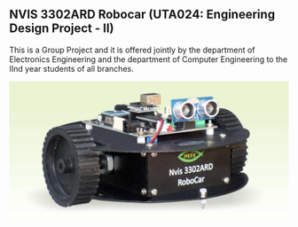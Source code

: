 ## NVIS 3302ARD Robocar (UTA024: Engineering Design Project - II)
<p>
This is a Group Project and it is offered jointly by the department of Electronics Engineering and the department of Computer Engineering to the IInd year students of all branches.
</p>
 <a href="https://www.nvistech.com/technical-training/robotics/robocar-nvis-3302ard">
 <img src="https://raw.githubusercontent.com/IqmanS/NVIS-RoboCar-UTA024/main/robocar.png?token=GHSAT0AAAAAAB77JULXELVCL5PBD4L7LA4UZCOQURQ" alt="RoboCar" width="600" align="center"> 
</a> 
